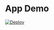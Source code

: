 
# App Demo

[![Deploy](https://www.herokucdn.com/deploy/button.png)](https://redux-todo-list-app.herokuapp.com/)
